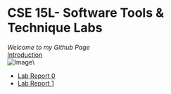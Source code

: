 # CSE 15L- Software Tools & Technique Labs
*Welcome to my Github Page*\
[Introduction](https://github.com/aniketiyer15/cse15l-lab-reports/blob/main/cs15l.md)\
![Image](https://cdn.discordapp.com/attachments/891952727641456661/1025460160782671872/IMG-20220117-WA0003.jpg)\
* [Lab Report 0](https://github.com/aniketiyer15/cse15l-lab-reports/blob/main/lab-report-1-week-0.md)
* [Lab Report 1](https://github.com/aniketiyer15/cse15l-lab-reports/blob/main/WhatsApp%20Image%202022-09-28%20at%2011.56.29%20AM.jpeg)
